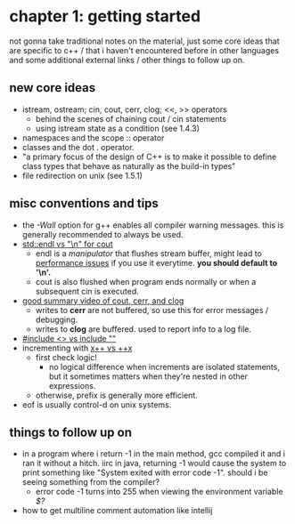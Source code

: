 # chapter 1: getting started

not gonna take traditional notes on the material, just some core ideas that are specific to c++ / that i haven't encountered before in other languages and some additional external links / other things to follow up on.

## new core ideas
- istream, ostream; cin, cout, cerr, clog; <<, >> operators
	- behind the scenes of chaining cout / cin statements
	- using istream state as a condition (see 1.4.3)
- namespaces and the scope :: operator
- classes and the dot . operator.
- "a primary focus of the design of C++ is to make it possible to define class types that behave as naturally as the build-in types"
- file redirection on unix (see 1.5.1)


## misc conventions and tips

- the *-Wall* option for g++ enables all compiler warning messages. this is generally recommended to always be used.
- [std::endl vs "\n" for cout](https://stackoverflow.com/questions/213907/c-stdendl-vs-n)
	- endl is a *manipulator* that flushes stream buffer, might lead to [performance issues](https://chat.stackoverflow.com/transcript/10?m=1878187#1878187) if you use it everytime. **you should default to '\n'.**
	- cout is also flushed when program ends normally or when a subsequent cin is executed.
- [good summary video of cout, cerr, and clog](https://www.youtube.com/watch?v=lHGR_kH0PNA)
	- writes to **cerr** are not buffered, so use this for error messages / debugging.
	- writes to **clog** are buffered. used to report info to a log file.
- [#include <> vs include ""](https://gcc.gnu.org/onlinedocs/cpp/Include-Syntax.html)
- incrementing with [x++ vs ++x](https://stackoverflow.com/questions/1812990/incrementing-in-c-when-to-use-x-or-x)
	- first check logic!
		- no logical difference when increments are isolated statements, but it sometimes matters when they're nested in other expressions.
	- otherwise, prefix is generally more efficient.
- eof is usually control-d on unix systems.


## things to follow up on

- in a program where i return -1 in the main method, gcc compiled it and i ran it without a hitch. iirc in java, returning -1 would cause the system to print something like "System exited with error code -1". should i be seeing something from the compiler?
	- error code -1 turns into 255 when viewing the environment variable *$?*
- how to get multiline comment automation like intellij